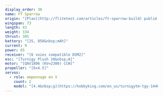 ```yaml
---
display_order: 30
name: FT Sparrow
origin: "[Plan](http://flitetest.com/articles/ft-sparrow-build) publié par Flite Test"
wingspan: 73
length: 43
weight: 334
thrust: 305
battery: "[2S, 850&nbsp;mAh]"
current: 9
power: 65
receiver: "[6 voies compatible DSM2]"
esc: "[Turnigy Plush 10&nbsp;A]"
motor: "[QAV1806 (KV=2300) CCW]"
propeller: "[6x4.5]"
servos:
  - role: empennage en V
    count: 2
    model: "[4.4&nbsp;g](https://hobbyking.com/en_us/turnigytm-tgy-1440a-analog-servo-v2-0-8kg-0-10sec-4-4g.html)"
---
```


